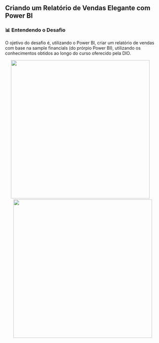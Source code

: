 ## Criando um Relatório de Vendas Elegante com Power BI

### 📊 Entendendo o Desafio
O ojetivo do desafio é, utilizando o Power BI, criar um relatório de vendas com base na sample financials (do prórpio Power BI), utilizando os conhecimentos obtidos ao longo do curso oferecido pela DIO. 

<div style "display: inline" align="center">
<img width='450' src="/Imagens/Relatório Vendas.png"> &nbsp &nbsp
<img width='450' src="/Imagens/Relatório Vendas2.png">
</div>
